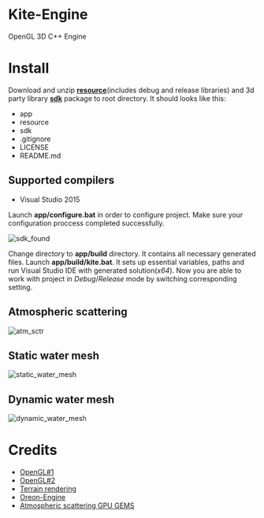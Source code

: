 # Kite-Engine
OpenGL 3D C++ Engine

# Install
Download and unzip [__resource__](https://www.dropbox.com/s/ml4oic4xped4zce/resource.zip?dl=0)(includes debug and release libraries) and 3d party library [__sdk__](https://www.dropbox.com/s/mw9m1jvhl9v9h6p/sdk.zip?dl=0) package to root directory. It should looks like this:
* app
* resource
* sdk
* .gitignore
* LICENSE
* README.md

## Supported compilers
* Visual Studio 2015

Launch __app/configure.bat__ in order to configure project. Make sure your configuration proccess completed successfully.

![sdk_found](https://www.dropbox.com/s/saffk7zcb7qgo8e/sdk_found.png?raw=1)

Change directory to __app/build__ directory. It contains all necessary generated files. Launch __app/build/kite.bat__. It sets up essential variables, paths and run Visual Studio IDE with generated solution(_x64_). 
Now you are able to work with project in _Debug_/_Release_ mode by switching corresponding setting.

## Atmospheric scattering

![atm_sctr](https://www.dropbox.com/s/a05c2ogi1g576p5/atmospheric_scattering.png?raw=1)

## Static water mesh

![static_water_mesh](https://www.dropbox.com/s/rhfhvg0h5bax28g/static_water_mesh.png?raw=1)

## Dynamic water mesh

![dynamic_water_mesh](https://www.dropbox.com/s/e8w0mwd36nm43eo/dynamic_water_mesh.png?raw=1)

# Credits
* [OpenGL#1](https://learnopengl.com/Introduction)
* [OpenGL#2](http://ogldev.atspace.co.uk/index.html)
* [Terrain rendering](https://blogs.igalia.com/itoral/2016/10/13/opengl-terrain-renderer-rendering-the-terrain-mesh/)
* [Oreon-Engine](https://github.com/fynnfluegge/oreon-engine)
* [Atmospheric scattering GPU GEMS](https://developer.nvidia.com/gpugems/GPUGems2/gpugems2_chapter16.html)
